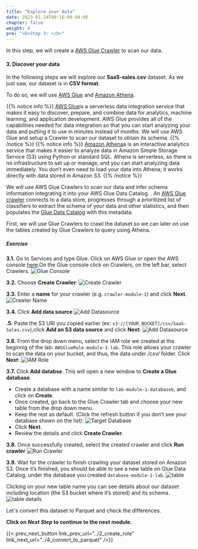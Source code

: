 ```yaml
---
title: "Explore your data"
date: 2023-01-24T09:16:09-04:00
chapter: false
weight: 4
pre: "<b>Step 3: </b>"
---
```


In this step, we will create a [AWS Glue Crawler](https://docs.aws.amazon.com/glue/latest/dg/add-crawler.html) to scan our data.

#### 3. Discover your data

In the following steps we will explore our **SaaS-sales.csv** dataset. As we just saw, our dataset is in **CSV format**.  

To do so, we will use [AWS Glue](https://aws.amazon.com/glue/) and [Amazon Athena](https://aws.amazon.com/athena/?nc=sn&loc=0). 

{{% notice info %}}
[AWS Glue](https://aws.amazon.com/glue/)is a serverless data integration service that makes it easy to discover, prepare, and combine data for analytics, machine learning, and application development. AWS Glue provides all of the capabilities needed for data integration so that you can start analyzing your data and putting it to use in minutes instead of months. We will use AWS Glue and setup a Crawler to scan our dataset to obtain its schema.
{{% /notice %}}
{{% notice info %}}
[Amazon Athena](https://aws.amazon.com/athena/?nc=sn&loc=0)a is an interactive analytics service that makes it easier to analyze data in Amazon Simple Storage Service (S3) using Python or standard SQL. Athena is serverless, so there is no infrastructure to set up or manage, and you can start analyzing data immediately. You don’t even need to load your data into Athena; it works directly with data stored in Amazon S3.
{{% /notice %}}



We will use AWS Glue Crawlers to scan our data and infer schema information integrating it into your AWS Glue Data Catalog. . An [AWS Glue crawler](https://docs.aws.amazon.com/glue/latest/dg/add-crawler.html) connects to a data store, progresses through a prioritized list of classifiers to extract the schema of your data and other statistics, and then populates the [Glue Data Catalog](https://docs.aws.amazon.com/glue/latest/dg/catalog-and-crawler.html) with this metadata.

First, we will use Glue Crawlers to crawl the dataset so we can later on use the tables created by Glue Crawlers to query using Athena.

##### Exercise

**3.1.** Go to Services and type Glue. Click on AWS Glue or open the AWS console [here](https://eu-central-1.console.aws.amazon.com/glue/home?region=eu-central-1#/v2/home).On the Glue console click on Crawlers, on the left bar, select Crawlers. 
![Glue Console](/Sustainability/200_different_datasets_and_their_use_case/Module_1/Images/8_1_Glue.png)

**3.2.** Choose **Create Crawler**:
![Create Crawler](/Sustainability/200_different_datasets_and_their_use_case/Module_1/Images/8_2_CreateCrawler.png)

**3.3.** Enter a **name** for your crawler (e.g. `crawler-module-1`) and click **Next**.
![Crawler Name](/Sustainability/200_different_datasets_and_their_use_case/Module_1/Images/8_3_CrawlerName.png) 

**3.4.** Click **Add data source**
![Add Datasource](/Sustainability/200_different_datasets_and_their_use_case/Module_1/Images/8_4_AddDatasource_1.png)

**.5.** Paste the S3 URI you copied earlier (ex: `s3://[YOUR_BUCKET]/csv/SaaS-Sales.csv`),click **Add an S3 data source** and click **Next**:
![Add Datasource](/Sustainability/200_different_datasets_and_their_use_case/Module_1/Images/8_5_AddDatasource_2.png)

**3.6.** From the drop down menu, select the IAM role we created at the beginnig of the lab: `AWSGlueRole-module-1-lab`. This role allows your crawler to scan the data on your bucket, and thus, the data under */csv/* folder. Click **Next**:
![IAM Role](/Sustainability/200_different_datasets_and_their_use_case/Module_1/Images/8_6_IAMGlueRole.png)

**3.7.** Click **Add databse**. This will open a new window to **Create a Glue database**.
* Create a database with a name similar to `lab-module-1-databaseb`, and click on **Create**. 
* Once created, go back to the Glue Crawler tab and choose your new table from the drop down menu. 
* Keep the rest as default. (Click the refresh button if you don’t see your database shown on the list):
![Target Database](/Sustainability/200_different_datasets_and_their_use_case/Module_1/Images/8_7_Database.png)
* Click **Next**.
* Review the details and click **Create Crawler**.

**3.8.** Once successfully created, select the created crawler and click **Run crawler**
![Run Crawler](/Sustainability/200_different_datasets_and_their_use_case/Module_1/Images/8_8_Run.png)

**3.9.** Wait for the crawler to finish crawling your dataset stored on Amazon S3. Once it’s finished, you should be able to see a new table on Glue Data Catalog, under the database you created `database-module-1-lab`. 
![table](/Sustainability/200_different_datasets_and_their_use_case/Module_1/Images/8_9_database.png)

Clicking on your new table name you can see details about our dataset including location (the S3 bucket where it’s stored) and its schema.
![table details](/Sustainability/200_different_datasets_and_their_use_case/Module_1/Images/8_9_table_details.png)

Let's convert this dataset to Parquet and check the differences. 

**Click on *Next Step* to continue to the next module.**

{{< prev_next_button link_prev_url="../2_create_role" link_next_url="../4_convert_to_parquet" />}}

